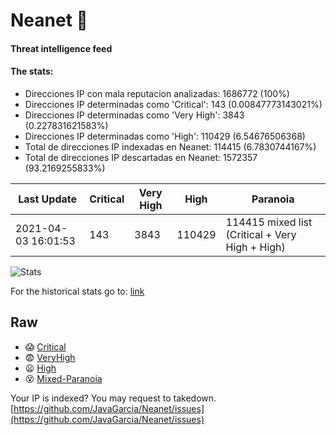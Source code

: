 # Neanet :hocho:
#### Threat intelligence feed
#### The stats:

- Direcciones IP con mala reputacion analizadas: 1686772 (100%)
- Direcciones IP determinadas como 'Critical':  143 (0.00847773143021%)
- Direcciones IP determinadas como 'Very High':  3843 (0.227831621583%)
- Direcciones IP determinadas como 'High':  110429 (6.54676506368)
- Total de direcciones IP indexadas en Neanet:  114415 (6.7830744167%)
- Total de direcciones IP descartadas en Neanet:  1572357 (93.2169255833%)

| Last Update | Critical | Very High | High | Paranoia |
| --- | --- | --- | --- | --- |
| 2021-04-03 16:01:53 | 143 | 3843 | 110429 | 114415 mixed list (Critical + Very High + High)|

![Stats](https://docs.google.com/spreadsheets/d/e/2PACX-1vSnaNMIXVabIpDJjufMlzH7poXnshF3mgd8Is1g9ytUEzVsP5my4Trn8f-xkoLLQ38xpL3HtmUexLo6/pubchart?oid=501124687&format=image)

For the historical stats go to: [link](/stats.csv)
## Raw
- :scream: [Critical](https://raw.githubusercontent.com/JavaGarcia/Neanet/master/blacklists/neanet_critical.txt)
- :fearful: [VeryHigh](https://raw.githubusercontent.com/JavaGarcia/Neanet/master/blacklists/neanet_veryHigh.txtt)
- :frowning: [High](https://raw.githubusercontent.com/JavaGarcia/Neanet/master/blacklists/neanet_high.txt)
- :dizzy_face: [Mixed-Paranoia](https://raw.githubusercontent.com/JavaGarcia/Neanet/master/blacklists/neanet_all.txt)


Your IP is indexed? You may request to takedown. [https://github.com/JavaGarcia/Neanet/issues](https://github.com/JavaGarcia/Neanet/issues)















































































































































































































































































































































































































































































































































































































































































































































































































































































































































































































































































































































































































































































































































































































































































































































































































































































































































































































































































































































































































































































































































































































































































































































































































































































































































































































































































































































































































































































































































































































































































































































































































































































































































































































































































































































































































































































































































































































































































































































































































































































































































































































































































































































































































































































































































































































































































































































































































































































































































































































































































































































































































































































































































































































































































































































